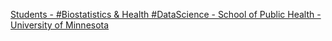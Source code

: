 [Students - #Biostatistics & Health #DataScience - School of Public Health - University of Minnesota](https://qi.tc/qi/118627)